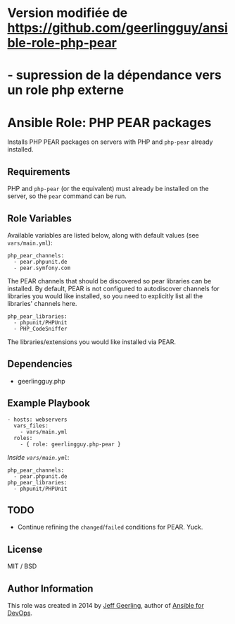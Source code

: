 # Version modifiée de https://github.com/geerlingguy/ansible-role-php-pear
#  - supression de la dépendance vers un role php externe

# Ansible Role: PHP PEAR packages

Installs PHP PEAR packages on servers with PHP and `php-pear` already installed.

## Requirements

PHP and `php-pear` (or the equivalent) must already be installed on the server, so the `pear` command can be run.

## Role Variables

Available variables are listed below, along with default values (see `vars/main.yml`):

    php_pear_channels:
      - pear.phpunit.de
      - pear.symfony.com

The PEAR channels that should be discovered so pear libraries can be installed. By default, PEAR is not configured to autodiscover channels for libraries you would like installed, so you need to explicitly list all the libraries' channels here.

    php_pear_libraries:
      - phpunit/PHPUnit
      - PHP_CodeSniffer

The libraries/extensions you would like installed via PEAR.

## Dependencies

  - geerlingguy.php

## Example Playbook

    - hosts: webservers
      vars_files:
        - vars/main.yml
      roles:
        - { role: geerlingguy.php-pear }

*Inside `vars/main.yml`*:

    php_pear_channels:
      - pear.phpunit.de
    php_pear_libraries:
      - phpunit/PHPUnit

## TODO

  - Continue refining the `changed`/`failed` conditions for PEAR. Yuck.

## License

MIT / BSD

## Author Information

This role was created in 2014 by [Jeff Geerling](http://jeffgeerling.com/), author of [Ansible for DevOps](http://ansiblefordevops.com/).
